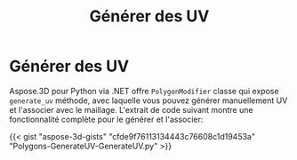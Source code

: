 ﻿---
title: Générer des UV
type: docs
weight: 20
url: /fr/python-net/generate-uv/
description: Aspose.3D pour Python via .NET offre la classe de polygonmodificateur qui expose la méthode GenerateUV, avec laquelle vous pouvez générer manuellement UV et l'associer avec le maillage. L'extrait de code suivant montre une fonctionnalité complète pour le générer et l'associer.
---
# **Générer des UV**
Aspose.3D pour Python via .NET offre `PolygonModifier` classe qui expose `generate_uv` méthode, avec laquelle vous pouvez générer manuellement UV et l'associer avec le maillage. L'extrait de code suivant montre une fonctionnalité complète pour le générer et l'associer:



{{< gist "aspose-3d-gists" "cfde9f76113134443c76608c1d19453a" "Polygons-GenerateUV-GenerateUV.py" >}}
